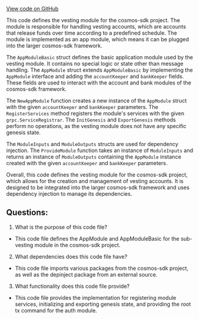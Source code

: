 [View code on GitHub](https://github.com/cosmos/cosmos-sdk.git/x/auth/vesting/module.go)

This code defines the vesting module for the cosmos-sdk project. The module is responsible for handling vesting accounts, which are accounts that release funds over time according to a predefined schedule. The module is implemented as an app module, which means it can be plugged into the larger cosmos-sdk framework.

The `AppModuleBasic` struct defines the basic application module used by the vesting module. It contains no special logic or state other than message handling. The `AppModule` struct extends `AppModuleBasic` by implementing the `AppModule` interface and adding the `accountKeeper` and `bankKeeper` fields. These fields are used to interact with the account and bank modules of the cosmos-sdk framework.

The `NewAppModule` function creates a new instance of the `AppModule` struct with the given `accountKeeper` and `bankKeeper` parameters. The `RegisterServices` method registers the module's services with the given `grpc.ServiceRegistrar`. The `InitGenesis` and `ExportGenesis` methods perform no operations, as the vesting module does not have any specific genesis state.

The `ModuleInputs` and `ModuleOutputs` structs are used for dependency injection. The `ProvideModule` function takes an instance of `ModuleInputs` and returns an instance of `ModuleOutputs` containing the `AppModule` instance created with the given `accountKeeper` and `bankKeeper` parameters.

Overall, this code defines the vesting module for the cosmos-sdk project, which allows for the creation and management of vesting accounts. It is designed to be integrated into the larger cosmos-sdk framework and uses dependency injection to manage its dependencies.
## Questions: 
 1. What is the purpose of this code file?
- This code file defines the AppModule and AppModuleBasic for the sub-vesting module in the cosmos-sdk project.

2. What dependencies does this code file have?
- This code file imports various packages from the cosmos-sdk project, as well as the depinject package from an external source.

3. What functionality does this code file provide?
- This code file provides the implementation for registering module services, initializing and exporting genesis state, and providing the root tx command for the auth module.